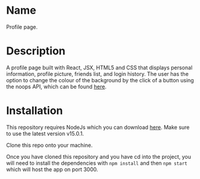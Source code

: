 # Name

Profile page.

# Description

A profile page built with React, JSX, HTML5 and CSS that displays personal information, profile picture, friends list, and login history. The user has the option to change the colour of the background by the click of a button using the noops API, which can be found [here](https://github.com/noops-challenge/hexbot).

# Installation

This repository requires NodeJs which you can download [here](https://nodejs.org/en/).
Make sure to use the latest version v15.0.1.

Clone this repo onto your machine.

Once you have cloned this repository and you have cd into the project, you will need to install the dependencies with `npm install` and then `npm start` which will host the app on port 3000.
